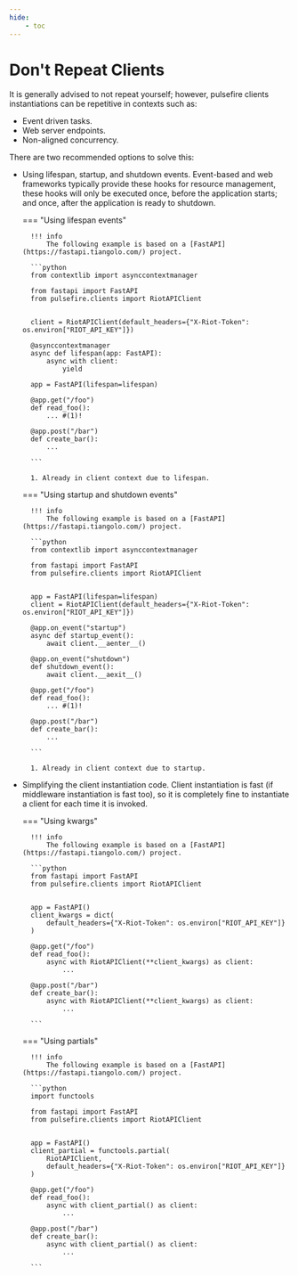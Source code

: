 ```yaml
---
hide:
    - toc
---
```


# Don't Repeat Clients

It is generally advised to not repeat yourself; however, pulsefire clients instantiations can be repetitive in contexts such as:

- Event driven tasks.
- Web server endpoints.
- Non-aligned concurrency.

There are two recommended options to solve this:

- Using lifespan, startup, and shutdown events. Event-based and web frameworks typically provide these hooks for resource management, these hooks will only be executed once, before the application starts; and once, after the application is ready to shutdown. 

    === "Using lifespan events"

        !!! info
            The following example is based on a [FastAPI](https://fastapi.tiangolo.com/) project.

        ```python
        from contextlib import asynccontextmanager

        from fastapi import FastAPI
        from pulsefire.clients import RiotAPIClient


        client = RiotAPIClient(default_headers={"X-Riot-Token": os.environ["RIOT_API_KEY"]})

        @asynccontextmanager
        async def lifespan(app: FastAPI):
            async with client:
                yield

        app = FastAPI(lifespan=lifespan)

        @app.get("/foo")
        def read_foo():
            ... #(1)!

        @app.post("/bar")
        def create_bar():
            ...

        ```

        1. Already in client context due to lifespan.


    === "Using startup and shutdown events"

        !!! info
            The following example is based on a [FastAPI](https://fastapi.tiangolo.com/) project.

        ```python
        from contextlib import asynccontextmanager

        from fastapi import FastAPI
        from pulsefire.clients import RiotAPIClient


        app = FastAPI(lifespan=lifespan)
        client = RiotAPIClient(default_headers={"X-Riot-Token": os.environ["RIOT_API_KEY"]})

        @app.on_event("startup")
        async def startup_event():
            await client.__aenter__()

        @app.on_event("shutdown")
        def shutdown_event():
            await client.__aexit__()

        @app.get("/foo")
        def read_foo():
            ... #(1)!

        @app.post("/bar")
        def create_bar():
            ...

        ```

        1. Already in client context due to startup.

- Simplifying the client instantiation code. Client instantiation is fast (if middleware instantiation is fast too), so it is completely fine to instantiate a client for each time it is invoked.

    === "Using kwargs"

        !!! info
            The following example is based on a [FastAPI](https://fastapi.tiangolo.com/) project.

        ```python
        from fastapi import FastAPI
        from pulsefire.clients import RiotAPIClient


        app = FastAPI()
        client_kwargs = dict(
            default_headers={"X-Riot-Token": os.environ["RIOT_API_KEY"]}
        )

        @app.get("/foo")
        def read_foo():
            async with RiotAPIClient(**client_kwargs) as client:
                ...

        @app.post("/bar")
        def create_bar():
            async with RiotAPIClient(**client_kwargs) as client:
                ...

        ```

    === "Using partials"

        !!! info
            The following example is based on a [FastAPI](https://fastapi.tiangolo.com/) project.

        ```python
        import functools

        from fastapi import FastAPI
        from pulsefire.clients import RiotAPIClient


        app = FastAPI()
        client_partial = functools.partial(
            RiotAPIClient,
            default_headers={"X-Riot-Token": os.environ["RIOT_API_KEY"]}
        )

        @app.get("/foo")
        def read_foo():
            async with client_partial() as client:
                ...

        @app.post("/bar")
        def create_bar():
            async with client_partial() as client:
                ...

        ```
